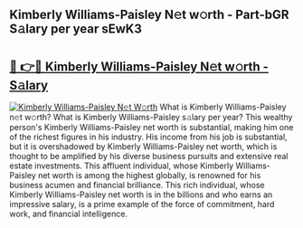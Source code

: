 ## Kimberly Williams-Paisley N𝚎t w𝚘rth - Part-bGR S𝚊lary per year sEwK3

# <h2><a href="http://gc4ak6.nevu.top/?p=Kimberly+Williams-Paisley">🔗 👉🔴 Kimberly Williams-Paisley N𝚎t w𝚘rth - S𝚊lary</a></h2>

[![Kimberly Williams-Paisley N𝚎t W𝚘rth](https://i.imgur.com/Oavwk0R.jpeg)](http://gc4ak6.nevu.top/?p=Kimberly+Williams-Paisley)
What is Kimberly Williams-Paisley n𝚎t w𝚘rth? What is Kimberly Williams-Paisley s𝚊lary per year?
This wealthy person's Kimberly Williams-Paisley net worth is substantial, making him one of the richest figures in his industry. His income from his job is substantial, but it is overshadowed by Kimberly Williams-Paisley net worth, which is thought to be amplified by his diverse business pursuits and extensive real estate investments. This affluent individual, whose Kimberly Williams-Paisley net worth is among the highest globally, is renowned for his business acumen and financial brilliance. This rich individual, whose Kimberly Williams-Paisley net worth is in the billions and who earns an impressive salary, is a prime example of the force of commitment, hard work, and financial intelligence.
